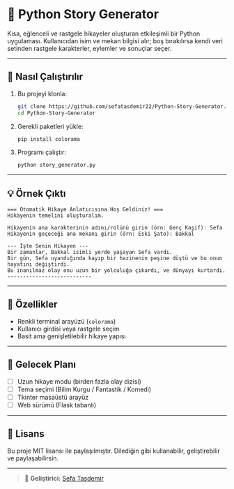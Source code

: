 # 🧠 Python Story Generator

Kısa, eğlenceli ve rastgele hikayeler oluşturan etkileşimli bir Python uygulaması.
Kullanıcıdan isim ve mekan bilgisi alır; boş bırakılırsa kendi veri setinden rastgele karakterler, eylemler ve sonuçlar seçer.

---

## 🚀 Nasıl Çalıştırılır

1. Bu projeyi klonla:

   ```bash
   git clone https://github.com/sefatasdemir22/Python-Story-Generator.git
   cd Python-Story-Generator
   ```

2. Gerekli paketleri yükle:

   ```bash
   pip install colorama
   ```

3. Programı çalıştır:

   ```bash
   python story_generator.py
   ```

---

## 💡 Örnek Çıktı

```
=== Otomatik Hikaye Anlatıcısına Hoş Geldiniz! ===
Hikayenin temelini oluşturalım.

Hikayenin ana karakterinin adını/rolünü girin (örn: Genç Kaşif): Sefa
Hikayenin geçeceği ana mekanı girin (örn: Eski Şato): Bakkal

--- İşte Senin Hikayen ---
Bir zamanlar, Bakkal isimli yerde yaşayan Sefa vardı.
Bir gün, Sefa uyandığında kayıp bir hazinenin peşine düştü ve bu onun hayatını değiştirdi.
Bu inanılmaz olay onu uzun bir yolculuğa çıkardı, ve dünyayı kurtardı.
---------------------------
```

---

## 🧩 Özellikler

* Renkli terminal arayüzü (`colorama`)
* Kullanıcı girdisi veya rastgele seçim
* Basit ama genişletilebilir hikaye yapısı

---

## 🧽 Gelecek Planı

* [ ] Uzun hikaye modu (birden fazla olay dizisi)
* [ ] Tema seçimi (Bilim Kurgu / Fantastik / Komedi)
* [ ] Tkinter masaüstü arayüz
* [ ] Web sürümü (Flask tabanlı)

---

## 📄 Lisans

Bu proje MIT lisansı ile paylaşılmıştır.
Dilediğin gibi kullanabilir, geliştirebilir ve paylaşabilirsin.

---

> 👤 **Geliştirici:** [Sefa Taşdemir](https://github.com/sefatasdemir22)
